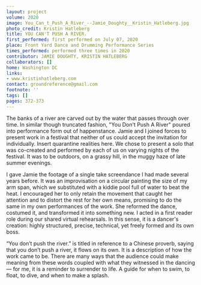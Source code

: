 ```yaml
---
layout: project
volume: 2020
image: You_Can_t_Push_A_River_--Jamie_Doughty__Kristin_Hatleberg.jpg
photo_credit: Kristin Hatleberg
title: YOU CAN'T PUSH A RIVER.
first_performed: first performed on July 07, 2020
place: Front Yard Dance and Drumming Performance Series
times_performed: performed three times in 2020
contributor: JAMIE DOUGHTY, KRISTIN HATLEBERG
collaborators: []
home: Washington DC
links:
- www.kristinhatleberg.com
contact: groundreference@gmail.com
footnote: ''
tags: []
pages: 372-373
---
```




The banks of a river are carved out by the water that passes through over time. In similar though truncated fashion, "You Don't Push A River" poured into performance form out of happenstance. Jamie and I joined forces to present work in a festival that neither of us could accept the invitation for individually. Insert quarantine realities here. We chose to present a solo that was co-created and performed by each of us on varying nights of the festival. It was to be outdoors, on a grassy hill, in the muggy haze of late summer evenings.

I gave Jamie the footage of a single take screendance I had made several years before. It was an improvisation on a circular painting the size of my arm span, which we substituted with a kiddie pool full of water to beat the heat. I encouraged her to only retain the movement that caught her attention and to distort the rest for her own means, promising to do the same in my own performances of the work. She reformed the dance, costumed it, and transformed it into something new. I acted in a first reader role during our shared virtual rehearsals. In this sense, it is a dancer's creation: highly structured, precise, technical, yet freely formed and its own boss.

“You don’t push the river.” is titled in reference to a Chinese proverb, saying that you don’t push a river, it flows on its own. It is a description of how the work came to be. There are many ways that the audience could make meaning from these words coupled with what they witnessed in the dancing — for me, it is a reminder to surrender to life. A guide for when to swim, to float, to dive, and when to make a splash.

